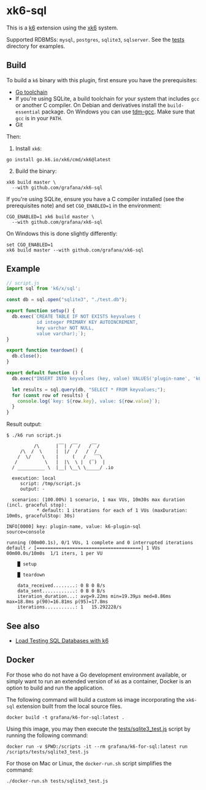 # xk6-sql

This is a [k6](https://github.com/grafana/k6) extension using the
[xk6](https://github.com/grafana/xk6) system.

Supported RDBMSs: `mysql`, `postgres`, `sqlite3`, `sqlserver`. See the [tests](tests)
directory for examples.

## Build

To build a `k6` binary with this plugin, first ensure you have the prerequisites:

- [Go toolchain](https://go101.org/article/go-toolchain.html)
- If you're using SQLite, a build toolchain for your system that includes `gcc` or
  another C compiler. On Debian and derivatives install the `build-essential`
  package. On Windows you can use [tdm-gcc](https://jmeubank.github.io/tdm-gcc/).
  Make sure that `gcc` is in your `PATH`.
- Git

Then:

1. Install `xk6`:
  ```shell
  go install go.k6.io/xk6/cmd/xk6@latest
  ```

2. Build the binary:
  ```shell
  xk6 build master \
    --with github.com/grafana/xk6-sql
  ```

  If you're using SQLite, ensure you have a C compiler installed (see the
  prerequisites note) and set `CGO_ENABLED=1` in the environment:
  ```shell
  CGO_ENABLED=1 xk6 build master \
    --with github.com/grafana/xk6-sql
  ```

  On Windows this is done slightly differently:
  ```shell
  set CGO_ENABLED=1
  xk6 build master --with github.com/grafana/xk6-sql
  ```

## Example

```javascript
// script.js
import sql from 'k6/x/sql';

const db = sql.open("sqlite3", "./test.db");

export function setup() {
  db.exec(`CREATE TABLE IF NOT EXISTS keyvalues (
           id integer PRIMARY KEY AUTOINCREMENT,
           key varchar NOT NULL,
           value varchar);`);
}

export function teardown() {
  db.close();
}

export default function () {
  db.exec("INSERT INTO keyvalues (key, value) VALUES('plugin-name', 'k6-plugin-sql');");

  let results = sql.query(db, "SELECT * FROM keyvalues;");
  for (const row of results) {
    console.log(`key: ${row.key}, value: ${row.value}`);
  }
}
```

Result output:

```shell
$ ./k6 run script.js

          /\      |‾‾| /‾‾/   /‾‾/
     /\  /  \     |  |/  /   /  /
    /  \/    \    |     (   /   ‾‾\
   /          \   |  |\  \ |  (‾)  |
  / __________ \  |__| \__\ \_____/ .io

  execution: local
     script: /tmp/script.js
     output: -

  scenarios: (100.00%) 1 scenario, 1 max VUs, 10m30s max duration (incl. graceful stop):
           * default: 1 iterations for each of 1 VUs (maxDuration: 10m0s, gracefulStop: 30s)

INFO[0000] key: plugin-name, value: k6-plugin-sql        source=console

running (00m00.1s), 0/1 VUs, 1 complete and 0 interrupted iterations
default ✓ [======================================] 1 VUs  00m00.0s/10m0s  1/1 iters, 1 per VU

    █ setup

    █ teardown

    data_received........: 0 B 0 B/s
    data_sent............: 0 B 0 B/s
    iteration_duration...: avg=9.22ms min=19.39µs med=8.86ms max=18.8ms p(90)=16.81ms p(95)=17.8ms
    iterations...........: 1   15.292228/s
```

## See also

- [Load Testing SQL Databases with k6](https://k6.io/blog/load-testing-sql-databases-with-k6/)

## Docker
For those who do not have a Go development environment available, or simply want
to run an extended version of `k6` as a container, Docker is an option to build 
and run the application.

The following command will build a custom `k6` image incorporating the `xk6-sql` extension
built from the local source files.
```shell
docker build -t grafana/k6-for-sql:latest .
```
Using this image, you may then execute the [tests/sqlite3_test.js](tests/sqlite3_test.js) script 
by running the following command:
```shell
docker run -v $PWD:/scripts -it --rm grafana/k6-for-sql:latest run /scripts/tests/sqlite3_test.js
```
For those on Mac or Linux, the `docker-run.sh` script simplifies the command:
```shell
./docker-run.sh tests/sqlite3_test.js
```
